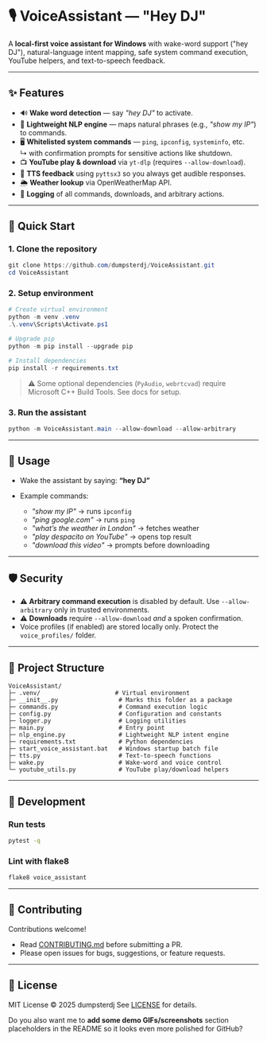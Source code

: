 # 🎙️ VoiceAssistant — "Hey DJ"

A **local-first voice assistant for Windows** with wake-word support ("hey DJ"), natural-language intent mapping, safe system command execution, YouTube helpers, and text-to-speech feedback.

---

## ✨ Features

- 🔊 **Wake word detection** — say *"hey DJ"* to activate.
- 🧠 **Lightweight NLP engine** — maps natural phrases (e.g., *"show my IP"*) to commands.
- 🖥️ **Whitelisted system commands** — `ping`, `ipconfig`, `systeminfo`, etc.  
  ↳ with confirmation prompts for sensitive actions like shutdown.
- 📺 **YouTube play & download** via `yt-dlp` (requires `--allow-download`).
- 📢 **TTS feedback** using `pyttsx3` so you always get audible responses.
- 🌦️ **Weather lookup** via OpenWeatherMap API.
- 📝 **Logging** of all commands, downloads, and arbitrary actions.

---

## 🚀 Quick Start

### 1. Clone the repository
```powershell
git clone https://github.com/dumpsterdj/VoiceAssistant.git
cd VoiceAssistant
````

### 2. Setup environment

```powershell
# Create virtual environment
python -m venv .venv
.\.venv\Scripts\Activate.ps1

# Upgrade pip
python -m pip install --upgrade pip

# Install dependencies
pip install -r requirements.txt
```

> ⚠️ Some optional dependencies (`PyAudio`, `webrtcvad`) require Microsoft C++ Build Tools. See docs for setup.

### 3. Run the assistant

```powershell
python -m VoiceAssistant.main --allow-download --allow-arbitrary
```

---

## 🎤 Usage

* Wake the assistant by saying:
  **“hey DJ”**
* Example commands:

  * *"show my IP"* → runs `ipconfig`
  * *"ping google.com"* → runs `ping`
  * *"what’s the weather in London"* → fetches weather
  * *"play despacito on YouTube"* → opens top result
  * *"download this video"* → prompts before downloading

---

## 🛡️ Security

* ⚠️ **Arbitrary command execution** is disabled by default. Use `--allow-arbitrary` only in trusted environments.
* ⚠️ **Downloads** require `--allow-download` *and* a spoken confirmation.
* Voice profiles (if enabled) are stored locally only. Protect the `voice_profiles/` folder.

---

## 📂 Project Structure

```
VoiceAssistant/
├─ .venv/                     # Virtual environment
├─ __init__.py                 # Marks this folder as a package
├─ commands.py                 # Command execution logic
├─ config.py                   # Configuration and constants
├─ logger.py                   # Logging utilities
├─ main.py                     # Entry point
├─ nlp_engine.py               # Lightweight NLP intent engine
├─ requirements.txt            # Python dependencies
├─ start_voice_assistant.bat   # Windows startup batch file
├─ tts.py                      # Text-to-speech functions
├─ wake.py                     # Wake-word and voice control
└─ youtube_utils.py            # YouTube play/download helpers
```

---

## 🧪 Development

### Run tests

```bash
pytest -q
```

### Lint with flake8

```bash
flake8 voice_assistant
```

---

## 🤝 Contributing

Contributions welcome!

* Read [CONTRIBUTING.md](CONTRIBUTING.md) before submitting a PR.
* Please open issues for bugs, suggestions, or feature requests.

---

## 📜 License

MIT License © 2025 dumpsterdj
See [LICENSE](LICENSE) for details.


Do you also want me to **add some demo GIFs/screenshots** section placeholders in the README so it looks even more polished for GitHub?
```
